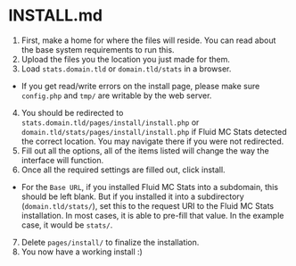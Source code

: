 # INSTALL.md

1. First, make a home for where the files will reside. You can read about the base system requirements to run this.
2. Upload the files you the location you just made for them.
3. Load `stats.domain.tld` or `domain.tld/stats` in a browser.
  - If you get read/write errors on the install page, please make sure `config.php` and `tmp/` are writable by the web server.
4. You should be redirected to `stats.domain.tld/pages/install/install.php` or `domain.tld/stats/pages/install/install.php` if Fluid MC Stats detected the correct location. You may navigate there if you were not redirected.
5. Fill out all the options, all of the items listed will change the way the interface will function.
6. Once all the required settings are filled out, click install.
  - For the `Base URL`, if you installed Fluid MC Stats into a subdomain, this should be left blank. But if you installed it into a subdirectory (`domain.tld/stats/`), set this to the request URI to the Fluid MC Stats installation. In most cases, it is able to pre-fill that value. In the example case, it would be `stats/`.
7. Delete `pages/install/` to finalize the installation.
8. You now have a working install :)
